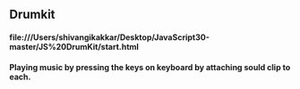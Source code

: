## Drumkit
#### file:///Users/shivangikakkar/Desktop/JavaScript30-master/JS%20DrumKit/start.html
#### Playing music by pressing the keys on keyboard by attaching sould clip to each.
